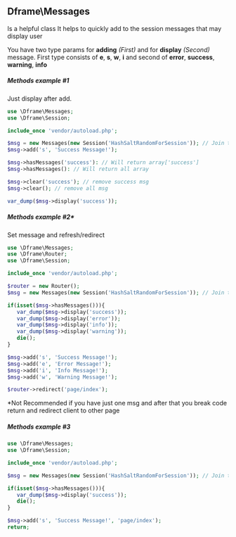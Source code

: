 ## Dframe\Messages
Is a helpful class It helps to quickly add to the session messages that may display user

You have two type params for **adding** *(First)* and for **display** *(Second)* message. First type consists of **e**, **s**, **w**, **i** and second of **error**, **success**, **warning**, **info**



##### Methods example #1
Just display after add.
```php
use \Dframe\Messages;
use \Dframe\Session;

include_once 'vendor/autoload.php';

$msg = new Messages(new Session('HashSaltRandomForSession')); // Join the current session
$msg->add('s', 'Success Message!');

$msg->hasMessages('success'): // Will return array['success']
$msg->hasMessages(): // Will return all array

$msg->clear('success'); // remove success msg
$msg->clear(); // remove all msg

var_dump($msg->display('success'));
```


##### Methods example #2*
Set message and refresh/redirect
```php
use \Dframe\Messages;
use \Dframe\Router;
use \Dframe\Session;

include_once 'vendor/autoload.php';

$router = new Router();
$msg = new Messages(new Session('HashSaltRandomForSession')); // Join the current session

if(isset($msg->hasMessages())){
   var_dump($msg->display('success'));
   var_dump($msg->display('error'));
   var_dump($msg->display('info'));
   var_dump($msg->display('warning'));
   die();
}

$msg->add('s', 'Success Message!'); 
$msg->add('e', 'Error Message!'); 
$msg->add('i', 'Info Message!'); 
$msg->add('w', 'Warning Message!');

$router->redirect('page/index');

```

*Not Recommended if you have just one msg and after that you break code return and redirect client to other page

##### Methods example #3

```php
use \Dframe\Messages;
use \Dframe\Session;

include_once 'vendor/autoload.php';

$msg = new Messages(new Session('HashSaltRandomForSession')); // Join the current session

if(isset($msg->hasMessages())){
   var_dump($msg->display('success'));
   die();
}

$msg->add('s', 'Success Message!', 'page/index');
return;

```



